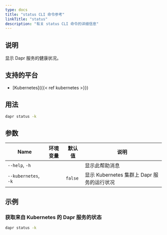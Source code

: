 ```yaml
---
type: docs
title: "status CLI 命令参考"
linkTitle: "status"
description: "有关 status CLI 命令的详细信息"
---
```


## 说明

显示 Dapr 服务的健康状况。

## 支持的平台

- [Kubernetes]({{< ref kubernetes >}})

## 用法

```bash
dapr status -k
```

## 参数

| Name                 | 环境变量 | 默认值     | 说明                             |
| -------------------- | ---- | ------- | ------------------------------ |
| `--help`, `-h`       |      |         | 显示此帮助消息                        |
| `--kubernetes`, `-k` |      | `false` | 显示 Kubernetes 集群上 Dapr 服务的运行状况 |

## 示例

### 获取来自 Kubernetes 的 Dapr 服务的状态
```bash
dapr status -k
```
